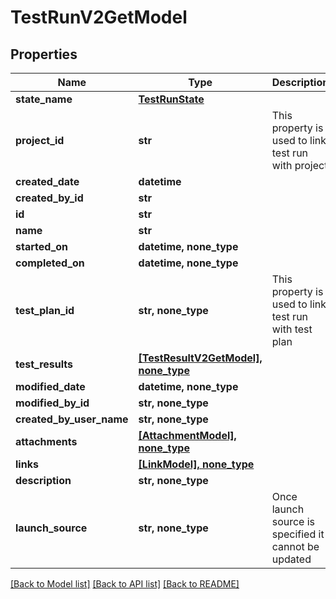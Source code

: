 # TestRunV2GetModel


## Properties
Name | Type | Description | Notes
------------ | ------------- | ------------- | -------------
**state_name** | [**TestRunState**](TestRunState.md) |  | 
**project_id** | **str** | This property is used to link test run with project | 
**created_date** | **datetime** |  | 
**created_by_id** | **str** |  | 
**id** | **str** |  | 
**name** | **str** |  | 
**started_on** | **datetime, none_type** |  | [optional] 
**completed_on** | **datetime, none_type** |  | [optional] 
**test_plan_id** | **str, none_type** | This property is used to link test run with test plan | [optional] 
**test_results** | [**[TestResultV2GetModel], none_type**](TestResultV2GetModel.md) |  | [optional] 
**modified_date** | **datetime, none_type** |  | [optional] 
**modified_by_id** | **str, none_type** |  | [optional] 
**created_by_user_name** | **str, none_type** |  | [optional] 
**attachments** | [**[AttachmentModel], none_type**](AttachmentModel.md) |  | [optional] 
**links** | [**[LinkModel], none_type**](LinkModel.md) |  | [optional] 
**description** | **str, none_type** |  | [optional] 
**launch_source** | **str, none_type** | Once launch source is specified it cannot be updated | [optional] 

[[Back to Model list]](../README.md#documentation-for-models) [[Back to API list]](../README.md#documentation-for-api-endpoints) [[Back to README]](../README.md)


